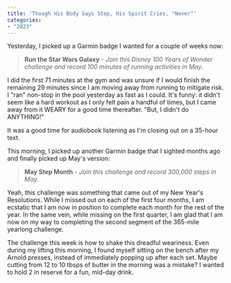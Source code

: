 ```yaml
---
title: 'Though His Body Says Stop, His Spirit Cries, "Never"'
categories:
- "2023"
---
```


Yesterday, I picked up a Garmin badge I wanted for a couple of weeks now:

> **Run the Star Wars Galaxy** - *Join this Disney 100 Years of Wonder challenge and record 100 minutes of running activities in May.*

I did the first 71 minutes at the gym and was unsure if I would finish the remaining 29 minutes since I am moving away from running to mitigate risk. I "ran" non-stop in the pool yesterday as fast as I could.  It's funny:  it didn't seem like a hard workout as I only felt pain a handful of times, but I came away from it WEARY for a good time thereafter.  "But, I didn't do ANYTHING!"

It was a good time for audiobook listening as I'm closing out on a 35-hour text. 

This morning, I picked up another Garmin badge that I sighted months ago and finally picked up May's version:

> **May Step Month** - *Join this challenge and record 300,000 steps in May.*

Yeah, this challenge was something that came out of my New Year's Resolutions.  While I missed out on each of the first four months, I am ecstatic that I am now in position to complete each month for the rest of the year.  In the same vein, while missing on the first quarter, I am glad that I am now on my way to completing the second segment of the 365-mile yearlong challenge.

The challenge this week is how to shake this dreadful weariness. Even during my lifting this morning, I found myself sitting on the bench after my Arnold presses, instead of immediately popping up after each set.  Maybe cutting from 12 to 10 tbsps of butter in the morning was a mistake?  I wanted to hold 2 in reserve for a fun, mid-day drink.